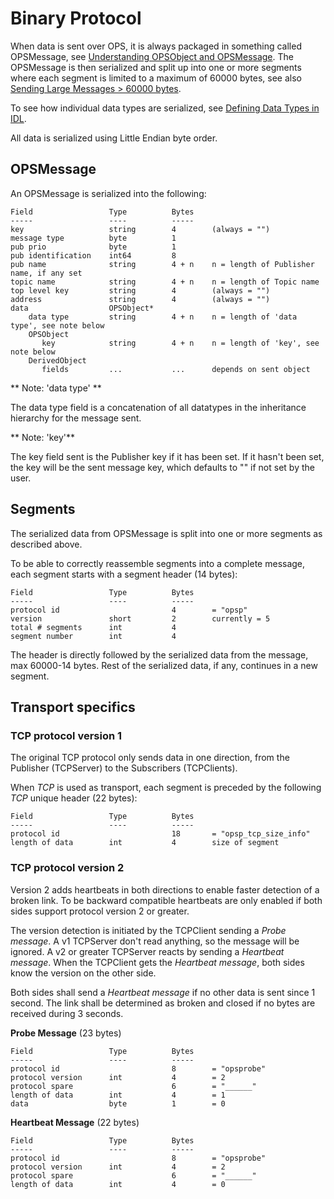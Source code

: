 # Binary Protocol #
When data is sent over OPS, it is always packaged in something called OPSMessage, see [Understanding OPSObject and OPSMessage](OpsMessage.md). The OPSMessage is then serialized and split up into one or more segments where each segment is limited to a maximum of 60000 bytes, see also [Sending Large Messages > 60000 bytes](LargeMessages.md).

To see how individual data types are serialized, see [Defining Data Types in IDL](IDLLanguage.md).

All data is serialized using Little Endian byte order.

## OPSMessage ##
An OPSMessage is serialized into the following:
```
Field                 Type          Bytes
-----                 ----          -----
key                   string        4        (always = "")
message type          byte          1
pub prio              byte          1
pub identification    int64         8
pub name              string        4 + n    n = length of Publisher name, if any set
topic name            string        4 + n    n = length of Topic name
top level key         string        4        (always = "")
address               string        4        (always = "")
data                  OPSObject*    
    data type         string        4 + n    n = length of 'data type', see note below
    OPSObject
       key            string        4 + n    n = length of 'key', see note below
    DerivedObject
       fields         ...           ...      depends on sent object
```
** Note: 'data type' **

The data type field is a concatenation of all datatypes in the inheritance hierarchy for the message sent.

** Note: 'key'**

The key field sent is the Publisher key if it has been set. If it hasn't been set, the key will be the sent message key, which defaults to "" if not set by the user.

## Segments ##
The serialized data from OPSMessage is split into one or more segments as described above.

To be able to correctly reassemble segments into a complete message, each segment starts with a segment header (14 bytes):

```
Field                 Type          Bytes
-----                 ----          -----
protocol id                         4        = "opsp"
version               short         2        currently = 5
total # segments      int           4
segment number        int           4
```
The header is directly followed by the serialized data from the message, max 60000-14 bytes. Rest of the serialized data, if any, continues in a new segment.

## Transport specifics ##

### TCP protocol version 1 ###
The original TCP protocol only sends data in one direction, from the Publisher (TCPServer) to the Subscribers (TCPClients).

When *TCP* is used as transport, each segment is preceded by the following *TCP* unique header (22 bytes):

```
Field                 Type          Bytes
-----                 ----          -----
protocol id                         18       = "opsp_tcp_size_info"
length of data        int           4        size of segment
```

### TCP protocol version 2 ###
Version 2 adds heartbeats in both directions to enable faster detection of a broken link. To be backward compatible heartbeats are only enabled if both sides support protocol version 2 or greater.

The version detection is initiated by the TCPClient sending a *Probe message*. A v1 TCPServer don't read anything, so the message will be ignored. A v2 or greater TCPServer reacts by sending a *Heartbeat message*. When the TCPClient gets the *Heartbeat message*, both sides know the version on the other side.

Both sides shall send a *Heartbeat message* if no other data is sent since 1 second.
The link shall be determined as broken and closed if no bytes are received during 3 seconds.

**Probe Message** (23 bytes)
```
Field                 Type          Bytes
-----                 ----          -----
protocol id                         8        = "opsprobe"
protocol version      int           4        = 2
protocol spare                      6        = "______"
length of data        int           4        = 1
data                  byte          1        = 0
```

**Heartbeat Message** (22 bytes)
```
Field                 Type          Bytes
-----                 ----          -----
protocol id                         8        = "opsprobe"
protocol version      int           4        = 2
protocol spare                      6        = "______"
length of data        int           4        = 0
```
